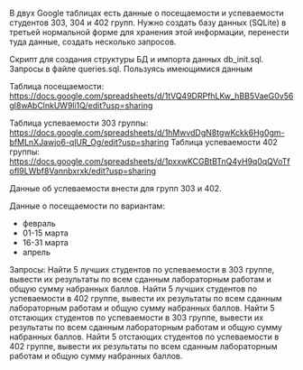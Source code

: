 В двух Google таблицах есть данные о посещаемости и успеваемости студентов 303, 304 и 402 групп.
Нужно создать базу данных (SQLite) в третьей нормальной форме для хранения этой информации, перенести туда данные, создать несколько запросов.

Скрипт для создания структуры БД и импорта данных db_init.sql.
Запросы в файле queries.sql.
Пользуясь имеющимися данным

Таблица посещаемости: https://docs.google.com/spreadsheets/d/1tVQ49DRPfhLKw_hBB5VaeG0v56gl8wAbClnkUW9li1Q/edit?usp=sharing

Таблица успеваемости 303 группы: https://docs.google.com/spreadsheets/d/1hMwvdDgN8tgwKckk6Hg0gm-bfMLnXJawjo6-qlUR_Og/edit?usp=sharing
Таблица успеваемости 402 группы: https://docs.google.com/spreadsheets/d/1pxxwKCGBtBTnQ4yH9q0qQVoTfofI9LWbf8Vannbxrxk/edit?usp=sharing 

Данные об успеваемости внести для групп 303 и 402. 

Данные о посещаемости по вариантам:
* февраль
* 01-15 марта
* 16-31 марта
* апрель

Запросы:
Найти 5 лучших студентов по успеваемости в 303 группе, вывести их результаты по всем сданным лабораторным работам и общую сумму набранных баллов.
Найти 5 лучших студентов по успеваемости в 402 группе, вывести их результаты по всем сданным лабораторным работам и общую сумму набранных баллов.
Найти 5 отстающих студентов по успеваемости в 303 группе, вывести их результаты по всем сданным лабораторным работам и общую сумму набранных баллов.
Найти 5 отстающих студентов по успеваемости в 402 группе, вывести их результаты по всем сданным лабораторным работам и общую сумму набранных баллов.


